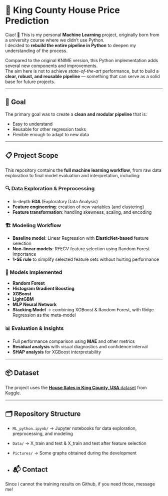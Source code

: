# 🏡 King County House Price Prediction 

Ciao! 👋 This is my personal **Machine Learning** project, originally born from a university course where we didn’t use Python.  
I decided to **rebuild the entire pipeline in Python** to deepen my understanding of the process.  

Compared to the original KNIME version, this Python implementation adds several new components and improvements.  
The aim here is not to achieve *state-of-the-art* performance, but to build a **clear, robust, and reusable pipeline** — something that can serve as a solid base for future projects.

---

## 🚀 Goal
The primary goal was to create a **clean and modular pipeline** that is:
- Easy to understand
- Reusable for other regression tasks
- Flexible enough to adapt to new data

---

## 📋 Project Scope
This repository contains the **full machine learning workflow**, from raw data exploration to final model evaluation and interpretation, including:

### 🔍 Data Exploration & Preprocessing
- In-depth **EDA** (Exploratory Data Analysis)
- **Feature engineering**: creation of new variables (and clustering)  
- **Feature transformation**: handling skewness, scaling, and encoding

### 🏗️ Modeling Workflow
- **Baseline model**: Linear Regression with **ElasticNet-based** feature selection  
- **Non-linear models**: RFECV feature selection using Random Forest importance  
- **1-SE rule** to simplify selected feature sets without hurting performance

### 🤖 Models Implemented
- **Random Forest**
- **Histogram Gradient Boosting**
- **XGBoost**
- **LightGBM**
- **MLP Neural Network**
- **Stacking Model** -> combining XGBoost & Random Forest, with Ridge Regression as the meta-model

### 📊 Evaluation & Insights
- Full performance comparison using **MAE** and other metrics  
- **Residual analysis** with visual diagnostics and confidence interval 
- **SHAP analysis** for XGBoost interpretability

---

## 📦 Dataset
The project uses the [**House Sales in King County, USA** dataset](https://www.kaggle.com/datasets/harlfoxem/housesalesprediction) from Kaggle.  

---

## 🗂️ Repository Structure
- `ML_python.ipynb/` -> Jupyter notebooks for data exploration, preprocessing, and modeling
- `Data/` -> X_train and test & X_train and test after feature selection
- `Pictures/` -> Some graphs obtained during the development 

- ## 📬 Contact
Since i cannot the training results on Github, if you need those, message me!
